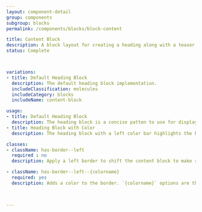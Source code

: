 ```yaml
---
layout: component-detail
group: components
subgroup: blocks
permalink: /components/blocks/block-content

title: Content Block
description: A block layout for creating a heading along with a teaser and CTA.
status: Complete



variations:
- title: Default Heading Block
  description: The default heading block implementation.
  includeClassification: molecules
  includeCategory: blocks
  includeName: content-block

usage:
- title: Default Heading Block
  description: The heading block is a concise patten to use for displaying a heading along with teaser.
- title: Heading Block with Color
  description: The heading block with a left color bar highlights the bar individual heading.

classes:
- className: has-border--left
  required : no
  description: Apply a left border to shift the content block to make room.

- className: has-border--left--{colorname}
  required: yes
  description: Adds a color to the border. `{colorname}` options are the same as the colors available.
  


---
```

